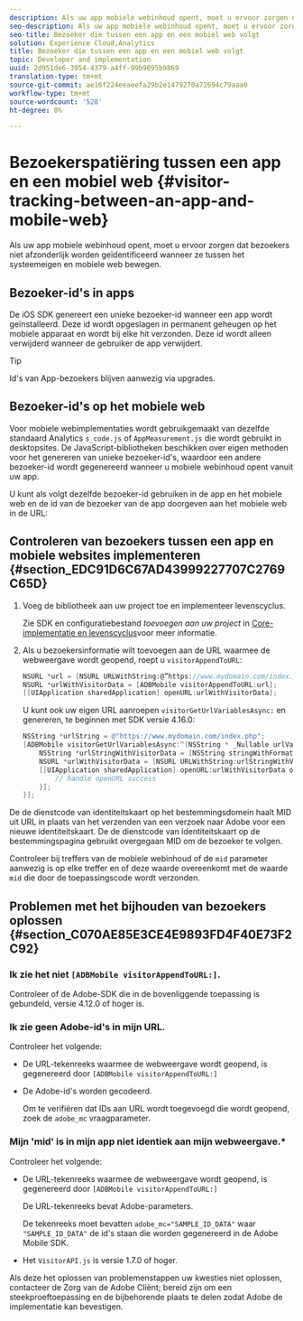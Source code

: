 ```yaml
---
description: Als uw app mobiele webinhoud opent, moet u ervoor zorgen dat bezoekers niet afzonderlijk worden geïdentificeerd wanneer ze tussen het systeemeigen en mobiele web bewegen.
seo-description: Als uw app mobiele webinhoud opent, moet u ervoor zorgen dat bezoekers niet afzonderlijk worden geïdentificeerd wanneer ze tussen het systeemeigen en mobiele web bewegen.
seo-title: Bezoeker die tussen een app en een mobiel web volgt
solution: Experience Cloud,Analytics
title: Bezoeker die tussen een app en een mobiel web volgt
topic: Developer and implementation
uuid: 2d951de6-3954-4379-a4ff-99b9695b9869
translation-type: tm+mt
source-git-commit: ae16f224eeaeefa29b2e1479270a72694c79aaa0
workflow-type: tm+mt
source-wordcount: '528'
ht-degree: 0%

---
```



# Bezoekerspatiëring tussen een app en een mobiel web  {#visitor-tracking-between-an-app-and-mobile-web}

Als uw app mobiele webinhoud opent, moet u ervoor zorgen dat bezoekers niet afzonderlijk worden geïdentificeerd wanneer ze tussen het systeemeigen en mobiele web bewegen.

## Bezoeker-id&#39;s in apps

De iOS SDK genereert een unieke bezoeker-id wanneer een app wordt geïnstalleerd. Deze id wordt opgeslagen in permanent geheugen op het mobiele apparaat en wordt bij elke hit verzonden. Deze id wordt alleen verwijderd wanneer de gebruiker de app verwijdert.

>[!TIP]
>
>Id&#39;s van App-bezoekers blijven aanwezig via upgrades.

## Bezoeker-id&#39;s op het mobiele web

Voor mobiele webimplementaties wordt gebruikgemaakt van dezelfde standaard Analytics `s_code.js` of `AppMeasurement.js` die wordt gebruikt in desktopsites. De JavaScript-bibliotheken beschikken over eigen methoden voor het genereren van unieke bezoeker-id&#39;s, waardoor een andere bezoeker-id wordt gegenereerd wanneer u mobiele webinhoud opent vanuit uw app.

U kunt als volgt dezelfde bezoeker-id gebruiken in de app en het mobiele web en de id van de bezoeker van de app doorgeven aan het mobiele web in de URL:

## Controleren van bezoekers tussen een app en mobiele websites implementeren {#section_EDC91D6C67AD43999227707C2769C65D}

1. Voeg de bibliotheek aan uw project toe en implementeer levenscyclus.

   Zie SDK en configuratiebestand *toevoegen aan uw project* in [Core-implementatie en levenscyclus](/help/ios/getting-started/dev-qs.md)voor meer informatie.
1. Als u bezoekersinformatie wilt toevoegen aan de URL waarmee de webweergave wordt geopend, roept u `visitorAppendToURL`:

   ```objective-c
   NSURL *url = [NSURL URLWithString:@”https://www.mydomain.com/index.php"]; 
   NSURL *urlWithVisitorData = [ADBMobile visitorAppendToURL:url]; 
   [[UIApplication sharedApplication] openURL:urlWithVisitorData];
   ```

   U kunt ook uw eigen URL aanroepen `visitorGetUrlVariablesAsync:` en genereren, te beginnen met SDK versie 4.16.0:

   ```objective-c
   NSString *urlString = @"https://www.mydomain.com/index.php"; 
   [ADBMobile visitorGetUrlVariablesAsync:^(NSString * _Nullable urlVariables) { 
       NSString *urlStringWithVisitorData = [NSString stringWithFormat:@"%@?%@", urlString, urlVariables]; 
       NSURL *urlWithVisitorData = [NSURL URLWithString:urlStringWithVisitorData]; 
       [[UIApplication sharedApplication] openURL:urlWithVisitorData options:@{} completionHandler:^(BOOL success) { 
           // handle openURL success 
       }]; 
   }];
   ```

De de dienstcode van identiteitskaart op het bestemmingsdomein haalt MID uit URL in plaats van het verzenden van een verzoek naar Adobe voor een nieuwe identiteitskaart. De de dienstcode van identiteitskaart op de bestemmingspagina gebruikt overgegaan MID om de bezoeker te volgen.

Controleer bij treffers van de mobiele webinhoud of de `mid` parameter aanwezig is op elke treffer en of deze waarde overeenkomt met de waarde `mid` die door de toepassingscode wordt verzonden.

## Problemen met het bijhouden van bezoekers oplossen {#section_C070AE85E3CE4E9893FD4F40E73F2C92}

### Ik zie het niet `[ADBMobile visitorAppendToURL:]`.

Controleer of de Adobe-SDK die in de bovenliggende toepassing is gebundeld, versie 4.12.0 of hoger is.

### Ik zie geen Adobe-id&#39;s in mijn URL.

Controleer het volgende:

* De URL-tekenreeks waarmee de webweergave wordt geopend, is gegenereerd door  `[ADBMobile visitorAppendToURL:]`

* De Adobe-id&#39;s worden gecodeerd.

   Om te verifiëren dat IDs aan URL wordt toegevoegd die wordt geopend, zoek de `adobe_mc` vraagparameter.

### Mijn &#39;mid&#39; is in mijn app niet identiek aan mijn webweergave.*

Controleer het volgende:

* De URL-tekenreeks waarmee de webweergave wordt geopend, is gegenereerd door `[ADBMobile visitorAppendToURL:]`

   De URL-tekenreeks bevat Adobe-parameters.

   De tekenreeks moet bevatten `adobe_mc="SAMPLE_ID_DATA"` waar `"SAMPLE_ID_DATA"` de id&#39;s staan die worden gegenereerd in de Adobe Mobile SDK.

* Het `VisitorAPI.js` is versie 1.7.0 of hoger.

Als deze het oplossen van problemenstappen uw kwesties niet oplossen, contacteer de Zorg van de Adobe Cliënt; bereid zijn om een steekproeftoepassing en de bijbehorende plaats te delen zodat Adobe de implementatie kan bevestigen.
